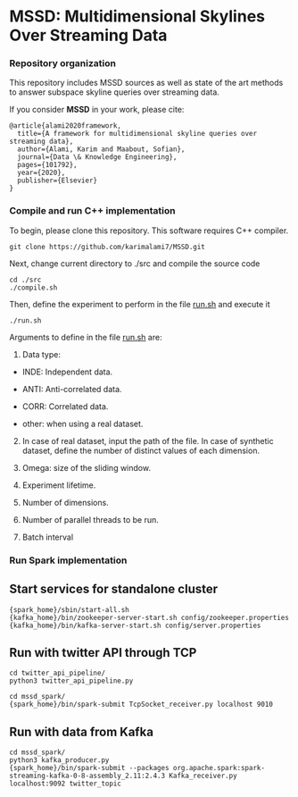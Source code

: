 # MSSD: Multidimensional Skylines Over Streaming Data

### Repository organization

This repository includes MSSD sources as well as state of the art methods to answer subspace skyline queries over streaming data.

If you consider **MSSD** in your work, please cite:

    @article{alami2020framework,
      title={A framework for multidimensional skyline queries over streaming data},
      author={Alami, Karim and Maabout, Sofian},
      journal={Data \& Knowledge Engineering},
      pages={101792},
      year={2020},
      publisher={Elsevier}
    }

### Compile and run C++ implementation

To begin, please clone this repository. This software requires C++ compiler.

```shell 
git clone https://github.com/karimalami7/MSSD.git
``` 

Next, change current directory to ./src and compile the source code

```shell 
cd ./src
./compile.sh
``` 

Then, define the experiment to perform in the file [run.sh](https://github.com/MultiStreamSky/MSSD/blob/master/src/run.sh) and execute it

```shell 
./run.sh
``` 
Arguments to define in the file [run.sh](https://github.com/MultiStreamSky/MSSD/blob/master/src/run.sh) are:

1. Data type:

* INDE: Independent data.

* ANTI: Anti-correlated data.

* CORR: Correlated data.

* other: when using a real dataset.

2. In case of real dataset, input the path of the file. In case of synthetic dataset, define the number of distinct values of each dimension.

3. Omega: size of the sliding window.

4. Experiment lifetime. 

5. Number of dimensions.

6. Number of parallel threads to be run.

7. Batch interval

### Run Spark implementation

## Start services for standalone cluster

```shell
{spark_home}/sbin/start-all.sh
{kafka_home}/bin/zookeeper-server-start.sh config/zookeeper.properties
{kafka_home}/bin/kafka-server-start.sh config/server.properties
```

## Run with twitter API through TCP

```shell
cd twitter_api_pipeline/
python3 twitter_api_pipeline.py
```
```shell
cd mssd_spark/
{spark_home}/bin/spark-submit TcpSocket_receiver.py localhost 9010
```
## Run with data from Kafka

```shell
cd mssd_spark/
python3 kafka_producer.py
{spark_home}/bin/spark-submit --packages org.apache.spark:spark-streaming-kafka-0-8-assembly_2.11:2.4.3 Kafka_receiver.py localhost:9092 twitter_topic
```